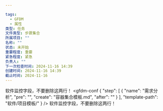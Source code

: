 ```yaml
---

tags: 
  - GFDM
  - 属性
类型: 任务
文件类型: 步骤集合
所属项目: ""
名称: ""
状态: 未开始
重要程度: 重要
紧急程度: 紧急
负责人: ""
下一次检查时间: 2024-11-16 14:39
创建时间: 2024-11-16 14:39
截止时间: 2024-11-16
---
```


软件监控字段，不要删除这两行！
<gfdm-conf 
{
  "step": [
    {
      "name": "需求分析",
      "pre": "",
      "create": "容器集合模板.md",
      "after": ""
    }
  ],
  "template-path": "软件/项目模板/"
}
/>
软件监控字段，不要删除这两行！